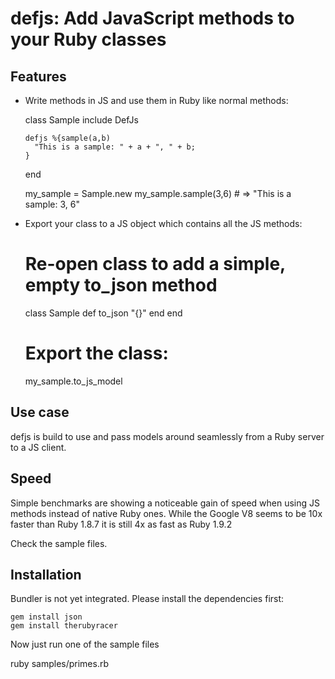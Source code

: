 # defjs: Add JavaScript methods to your Ruby classes

## Features
- Write methods in JS and use them in Ruby like normal methods:

    class Sample
      include DefJs
    
      defjs %{sample(a,b)
        "This is a sample: " + a + ", " + b;
      }
    end
  
    my_sample = Sample.new
    my_sample.sample(3,6) # => "This is a sample: 3, 6"
  
- Export your class to a JS object which contains all the JS methods:

    # Re-open class to add a simple, empty to_json method
    class Sample
      def to_json
        "{}"
      end
    end
  
    # Export the class:
    my_sample.to_js_model
      
## Use case
defjs is build to use and pass models around seamlessly from a Ruby server
to a JS client.

## Speed
Simple benchmarks are showing a noticeable gain of speed when using JS methods
instead of native Ruby ones. While the Google V8 seems to be 10x faster than 
Ruby 1.8.7 it is still 4x as fast as Ruby 1.9.2

Check the sample files.

## Installation
Bundler is not yet integrated. Please install the dependencies first:

    gem install json
    gem install therubyracer
  
Now just run one of the sample files

  ruby samples/primes.rb